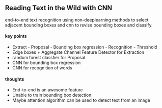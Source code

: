 ## Reading Text in the Wild with CNN

end-to-end text recognition using non-deeplearning methods to select adjacent bounding boxes and cnn to revise bounding boxes and classify.

#### key points

* Extract - Proposal - Bounding box regression - Recognition - Threshold
* Edge boxes + Aggregate Channel Feature Detector for Extraction
* random forest classfier for Proposal
* CNN for bounding box regression
* CNN for recognition of words

#### thoughts

* End-to-end is an awesome feature
* Unable to train bounding box detection
* Maybe attention algorithm can be used to detect text from an image